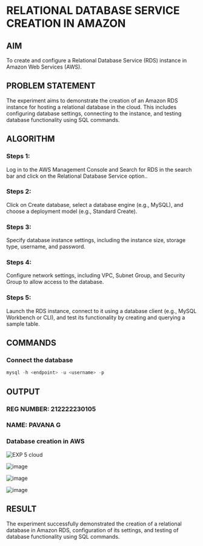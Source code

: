 # RELATIONAL DATABASE SERVICE CREATION IN AMAZON
 
## AIM
To create and configure a Relational Database Service (RDS) instance in Amazon Web Services (AWS).
       
## PROBLEM STATEMENT
The experiment aims to demonstrate the creation of an Amazon RDS instance for hosting a relational database in the cloud. This includes configuring database settings, connecting to the instance, and testing database functionality using SQL commands.

## ALGORITHM

 ### Steps 1:
 Log in to the AWS Management Console and Search for RDS in the search bar and click on the Relational Database Service option..
 
 ### Steps 2:
 Click on Create database, select a database engine (e.g., MySQL), and choose a deployment model (e.g., Standard Create).
 
 ### Steps 3:
 Specify database instance settings, including the instance size, storage type, username, and password.
 
 ### Steps 4:
 Configure network settings, including VPC, Subnet Group, and Security Group to allow access to the database.
 
 ### Steps 5:
 Launch the RDS instance, connect to it using a database client (e.g., MySQL Workbench or CLI), and test its functionality by creating and querying a sample table.

 
## COMMANDS
### Connect the database
```sql
mysql -h <endpoint> -u <username> -p
```

## OUTPUT
### REG NUMBER: 212222230105
### NAME: PAVANA G

### Database creation in AWS

![EXP 5 cloud](https://github.com/user-attachments/assets/f516ff13-d345-49b7-ab7d-f5bee125e5c4)

![image](https://github.com/user-attachments/assets/e194c2b3-5597-4b65-b9fd-2acfd721c037)

![image](https://github.com/user-attachments/assets/bb353fae-7e29-4b8e-a5af-db76bc6f71bb)

![image](https://github.com/user-attachments/assets/8739950e-4b20-4175-adfc-a6d5104e80a5)

 
## RESULT
The experiment successfully demonstrated the creation of a relational database in Amazon RDS, configuration of its settings, and testing of database functionality using SQL commands.
 

  


